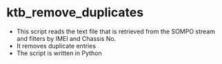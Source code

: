 # ktb_remove_duplicates

* This script reads the text file that is retrieved from the SOMPO stream and filters by IMEI and Chassis No. 
* It removes duplicate entries
* The script is written in Python

